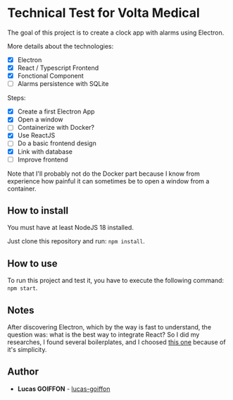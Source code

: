 # Technical Test for Volta Medical

The goal of this project is to create a clock app with alarms using Electron.

More details about the technologies:
- [x] Electron
- [x] React / Typescript Frontend
- [x] Fonctional Component
- [ ] Alarms persistence with SQLite

Steps:
- [x] Create a first Electron App
- [x] Open a window
- [ ] Containerize with Docker?
- [x] Use ReactJS
- [ ] Do a basic frontend design
- [x] Link with database
- [ ] Improve frontend

Note that I'll probably not do the Docker part because I know from experience how painful it can sometimes be to open a window from a container.

## How to install

You must have at least NodeJS 18 installed.

Just clone this repository and run: ````npm install````.

## How to use

To run this project and test it, you have to execute the following command: ````npm start````.

## Notes

After discovering Electron, which by the way is fast to understand, the question was: what is the best way to integrate React?
So I did my researches, I found several boilerplates, and I choosed [this one](https://github.com/electron-react-boilerplate/electron-react-boilerplate) because of it's simplicity.

## Author
* **Lucas GOIFFON** - [lucas-goiffon](https://lucas-goiffon.eu/)